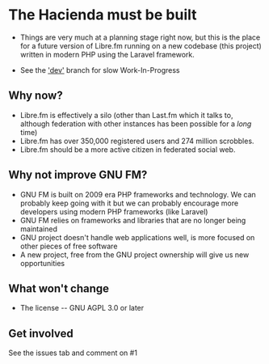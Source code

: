 # The Hacienda must be built

* Things are very much at a planning stage right now, but this is the place for a future version of Libre.fm running on a new codebase (this project) written in modern PHP using the Laravel framework.

* See the ['dev'](https://github.com/foocorp/hacienda/compare/main...dev) branch for slow Work-In-Progress

## Why now?

* Libre.fm is effectively a silo (other than Last.fm which it talks to, although federation with other instances has been possible for a _long_ time)
* Libre.fm has over 350,000 registered users and 274 million scrobbles.
* Libre.fm should be a more active citizen in federated social web.

## Why not improve GNU FM?

* GNU FM is built on 2009 era PHP frameworks and technology. We can probably keep going with it but we can probably encourage more developers using modern PHP frameworks (like Laravel)
* GNU FM relies on frameworks and libraries that are no longer being maintained
* GNU project doesn't handle web applications well, is more focused on other pieces of free software
* A new project, free from the GNU project ownership will give us new opportunities 

## What won't change

* The license -- GNU AGPL 3.0 or later

## Get involved 

See the issues tab and comment on #1
